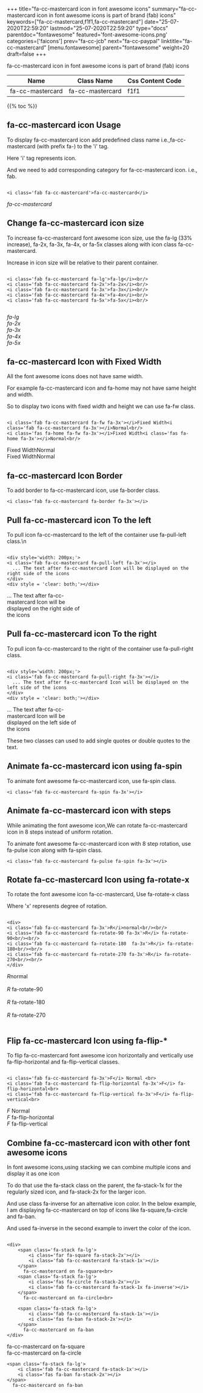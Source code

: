 +++
title="fa-cc-mastercard icon in font awesome icons"
summary="fa-cc-mastercard icon in font awesome icons is part of brand (fab) icons"
keywords=["fa-cc-mastercard,f1f1,fa-cc-mastercard"]
date="25-07-2020T22:59:20"
lastmod="25-07-2020T22:59:20"
type="docs"
parentdoc="fontawesome"
featured='font-awesome-icons.png'
categories=['faicons']
prev="fa-cc-jcb"
next="fa-cc-paypal"
linktitle="fa-cc-mastercard"
[menu.fontawesome]
parent="fontawesome"
weight=20
draft=false
+++


fa-cc-mastercard icon in font awesome icons is part of brand (fab) icons

<div class='table-responsive'><table class='table'><thead><tr><th>Name</th><th>Class Name</th><th>Css Content Code</th></tr></thead><tbody><tr><td>fa-cc-mastercard</td><td>fa-cc-mastercard</td><td>f1f1</td></tr></tbody></table></div>


{{% toc %}}


## fa-cc-mastercard icon Usage

To display fa-cc-mastercard icon add predefined class name i.e.,fa-cc-mastercard (with prefix fa-) to the 'i' tag.

Here 'i' tag represents icon.

And we need to add corresponding category for fa-cc-mastercard icon. i.e., fab.


```

<i class='fab fa-cc-mastercard'>fa-cc-mastercard</i>
```

<i class='fab fa-cc-mastercard'>fa-cc-mastercard</i>




## Change fa-cc-mastercard icon size
To increase fa-cc-mastercard font awesome icon size, use the fa-lg (33% increase), fa-2x, fa-3x, fa-4x, or fa-5x classes along with icon class fa-cc-mastercard.

Increase in icon size will be relative to their parent container. 

```

<i class='fab fa-cc-mastercard fa-lg'>fa-lg</i><br/>
<i class='fab fa-cc-mastercard fa-2x'>fa-2x</i><br/>
<i class='fab fa-cc-mastercard fa-3x'>fa-3x</i><br/>
<i class='fab fa-cc-mastercard fa-4x'>fa-4x</i><br/>
<i class='fab fa-cc-mastercard fa-5x'>fa-5x</i><br/>
            
```

<i class='fab fa-cc-mastercard fa-lg'>fa-lg</i><br/>
<i class='fab fa-cc-mastercard fa-2x'>fa-2x</i><br/>
<i class='fab fa-cc-mastercard fa-3x'>fa-3x</i><br/>
<i class='fab fa-cc-mastercard fa-4x'>fa-4x</i><br/>
<i class='fab fa-cc-mastercard fa-5x'>fa-5x</i><br/>
            



## fa-cc-mastercard Icon with Fixed Width 

All the font awesome icons does not have same width.

For example fa-cc-mastercard icon and fa-home may not have same height and width.

So to display two icons with fixed width and height we can use fa-fw class.


```

<i class='fab fa-cc-mastercard fa-fw fa-3x'></i>Fixed Width<i class='fab fa-cc-mastercard fa-3x'></i>Normal<br/>
<i class='fas fa-home fa-fw fa-3x'></i>Fixed Width<i class='fas fa-home fa-3x'></i>Normal<br/>
```

<i class='fab fa-cc-mastercard fa-fw fa-3x'></i>Fixed Width<i class='fab fa-cc-mastercard fa-3x'></i>Normal<br/>
<i class='fas fa-home fa-fw fa-3x'></i>Fixed Width<i class='fas fa-home fa-3x'></i>Normal<br/>



## fa-cc-mastercard Icon Border 

To add border to fa-cc-mastercard icon, use fa-border class.


```
<i class='fab fa-cc-mastercard fa-border fa-3x'></i>

```
<i class='fab fa-cc-mastercard fa-border fa-3x'></i>





## Pull fa-cc-mastercard icon To the left

To pull icon fa-cc-mastercard to the left of the container use fa-pull-left class.\n

```

<div style='width: 200px;'>
<i class='fab fa-cc-mastercard fa-pull-left fa-3x'></i>
  ... The text after fa-cc-mastercard Icon will be displayed on the right side of the icons
</div>
<div style = 'clear: both;'></div>
```

<div style='width: 200px;'>
<i class='fab fa-cc-mastercard fa-pull-left fa-3x'></i>
  ... The text after fa-cc-mastercard Icon will be displayed on the right side of the icons
</div>
<div style = 'clear: both;'></div>




## Pull fa-cc-mastercard icon To the right
To pull icon fa-cc-mastercard to the right of the container use fa-pull-right class.

```

<div style='width: 200px;'>
<i class='fab fa-cc-mastercard fa-pull-right fa-3x'></i>
  ... The text after fa-cc-mastercard Icon will be displayed on the left side of the icons
</div>
<div style = 'clear: both;'></div>
```

<div style='width: 200px;'>
<i class='fab fa-cc-mastercard fa-pull-right fa-3x'></i>
  ... The text after fa-cc-mastercard Icon will be displayed on the left side of the icons
</div>
<div style = 'clear: both;'></div>

These two classes can used to add single quotes or double quotes to the text.


## Animate fa-cc-mastercard icon using fa-spin
To animate font awesome fa-cc-mastercard icon, use fa-spin class.

```
<i class='fab fa-cc-mastercard fa-spin fa-3x'></i>
```
<i class='fab fa-cc-mastercard fa-spin fa-3x'></i>




## Animate fa-cc-mastercard icon with steps
While animating the font awesome icon,We can rotate fa-cc-mastercard icon in 8 steps instead of uniform rotation.

To animate font awesome fa-cc-mastercard icon with 8 step rotation, use fa-pulse icon along with fa-spin class.


```
<i class='fab fa-cc-mastercard fa-pulse fa-spin fa-3x'></i>

```
<i class='fab fa-cc-mastercard fa-pulse fa-spin fa-3x'></i>





## Rotate fa-cc-mastercard Icon using fa-rotate-x
To rotate the font awesome icon fa-cc-mastercard, Use fa-rotate-x class

Where 'x' represents degree of rotation.


```

<div>
<i class='fab fa-cc-mastercard fa-3x'>R</i>normal<br/><br/>
<i class='fab fa-cc-mastercard fa-rotate-90 fa-3x'>R</i> fa-rotate-90<br/><br/> 
<i class='fab fa-cc-mastercard fa-rotate-180  fa-3x'>R</i> fa-rotate-180<br/><br/> 
<i class='fab fa-cc-mastercard fa-rotate-270 fa-3x'>R</i> fa-rotate-270<br/><br/>
</div>
```

<div>
<i class='fab fa-cc-mastercard fa-3x'>R</i>normal<br/><br/>
<i class='fab fa-cc-mastercard fa-rotate-90 fa-3x'>R</i> fa-rotate-90<br/><br/> 
<i class='fab fa-cc-mastercard fa-rotate-180  fa-3x'>R</i> fa-rotate-180<br/><br/> 
<i class='fab fa-cc-mastercard fa-rotate-270 fa-3x'>R</i> fa-rotate-270<br/><br/>
</div>




## Flip fa-cc-mastercard Icon using fa-flip-*
To flip fa-cc-mastercard font awesome icon horizontally and vertically use fa-flip-horizontal and fa-flip-vertical classes. 

```

<i class='fab fa-cc-mastercard fa-3x'>F</i> Normal <br>
<i class='fab fa-cc-mastercard fa-flip-horizontal fa-3x'>F</i> fa-flip-horizontal<br>
<i class='fab fa-cc-mastercard fa-flip-vertical fa-3x'>F</i> fa-flip-vertical<br>
```

<i class='fab fa-cc-mastercard fa-3x'>F</i> Normal <br>
<i class='fab fa-cc-mastercard fa-flip-horizontal fa-3x'>F</i> fa-flip-horizontal<br>
<i class='fab fa-cc-mastercard fa-flip-vertical fa-3x'>F</i> fa-flip-vertical<br>




## Combine fa-cc-mastercard icon with other font awesome icons
In font awesome icons,using stacking we can combine multiple icons and display it as one icon 

To do that use the fa-stack class on the parent, the fa-stack-1x for the regularly sized icon, and fa-stack-2x for the larger icon.

And use class fa-inverse for an alternative icon color. 
In the below example, I am displaying fa-cc-mastercard on top of icons like fa-square,fa-circle and fa-ban.

And used fa-inverse in the second example to invert the color of the icon.

```

<div>
    <span class='fa-stack fa-lg'>
        <i class='far fa-square fa-stack-2x'></i>
        <i class='fab fa-cc-mastercard fa-stack-1x'></i>
    </span>
      fa-cc-mastercard on fa-square<br>
    <span class='fa-stack fa-lg'>
        <i class='fas fa-circle fa-stack-2x'></i>
        <i class='fab fa-cc-mastercard fa-stack-1x fa-inverse'></i>
    </span>
      fa-cc-mastercard on fa-circle<br>

    <span class='fa-stack fa-lg'>
        <i class='fab fa-cc-mastercard fa-stack-1x'></i>
        <i class='fas fa-ban fa-stack-2x'></i>
    </span>
      fa-cc-mastercard on fa-ban
</div>
```

<div>
    <span class='fa-stack fa-lg'>
        <i class='far fa-square fa-stack-2x'></i>
        <i class='fab fa-cc-mastercard fa-stack-1x'></i>
    </span>
      fa-cc-mastercard on fa-square<br>
    <span class='fa-stack fa-lg'>
        <i class='fas fa-circle fa-stack-2x'></i>
        <i class='fab fa-cc-mastercard fa-stack-1x fa-inverse'></i>
    </span>
      fa-cc-mastercard on fa-circle<br>

    <span class='fa-stack fa-lg'>
        <i class='fab fa-cc-mastercard fa-stack-1x'></i>
        <i class='fas fa-ban fa-stack-2x'></i>
    </span>
      fa-cc-mastercard on fa-ban
</div>






